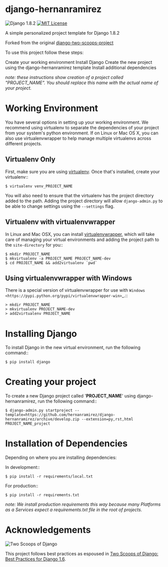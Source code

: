 django-hernanramirez
========================


![Django 1.8.2](http://img.shields.io/badge/Django-1.8.2-brightgreen.svg)
[![MIT License](https://img.shields.io/cocoapods/l/AFNetworking.svg)](http://opensource.org/licenses/MIT)

A simple personalized project template for Django 1.8.2 

Forked from the original [django-two-scoops-project](https://github.com/twoscoops/django-twoscoops-project)

To use this project follow these steps:

  Create your working environment
  Install Django
  Create the new project using the django-hernanramirez template
  Install additional dependencies

*note: these instructions show creation of a project called "PROJECT_NAME".  You
should replace this name with the actual name of your project.*


Working Environment
===================

You have several options in setting up your working environment.  We recommend
using virtualenv to separate the dependencies of your project from your system's
python environment.  If on Linux or Mac OS X, you can also use virtualenvwrapper to help manage multiple virtualenvs across different projects.

Virtualenv Only
---------------

First, make sure you are using [virtualenv](http://www.virtualenv.org). Once
that's installed, create your virtualenv::

    $ virtualenv venv_PROJECT_NAME

You will also need to ensure that the virtualenv has the project directory
added to the path. Adding the project directory will allow `django-admin.py` to
be able to change settings using the `--settings` flag.

Virtualenv with virtualenvwrapper
------------------------------------

In Linux and Mac OSX, you can install [virtualenvwrapper](http://virtualenvwrapper.readthedocs.org/en/latest/),
which will take care of managing your virtual environments and adding the
project path to the `site-directory` for you::

    $ mkdir PROJECT_NAME
    $ mkvirtualenv -a PROJECT_NAME PROJECT_NAME-dev
    $ cd PROJECT_NAME && add2virtualenv `pwd`

Using virtualenvwrapper with Windows
----------------------------------------

There is a special version of virtualenvwrapper for use with `Windows <https://pypi.python.org/pypi/virtualenvwrapper-win>`_.::

    > mkdir PROJECT_NAME
    > mkvirtualenv PROJECT_NAME-dev
    > add2virtualenv PROJECT_NAME


Installing Django
=================

To install Django in the new virtual environment, run the following command::

    $ pip install django

Creating your project
=====================

To create a new Django project called '**PROJECT_NAME**' using
django-hernanramirez, run the following command::

    $ django-admin.py startproject --template=https://github.com/hernanramirez/django-hernanramirez/archive/develop.zip --extension=py,rst,html PROJECT_NAME_project


Installation of Dependencies
=============================

Depending on where you are installing dependencies:

In development::

    $ pip install -r requirements/local.txt

For production::

    $ pip install -r requirements.txt

*note: We install production requirements this way because many Platforms as a
Services expect a requirements.txt file in the root of projects.*


Acknowledgements
================

![Two Scoops of Django](http://twoscoops.smugmug.com/Two-Scoops-Press-Media-Kit/i-C8s5jkn/0/O/favicon-152.png "Two Scoops Logo")

This project follows best practices as espoused in [Two Scoops of Django: Best Practices for Django 1.6](http://twoscoopspress.org/products/two-scoops-of-django-1-6).